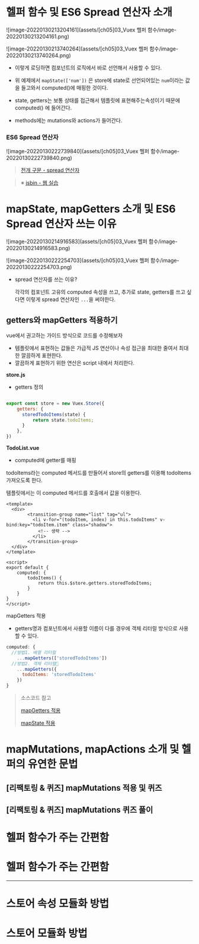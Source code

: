 # 헬퍼 함수 및 ES6 Spread 연산자 소개

![image-20220130213204161](assets/[ch05]03_Vuex 헬퍼 함수/image-20220130213204161.png)

![image-20220130213740264](assets/[ch05]03_Vuex 헬퍼 함수/image-20220130213740264.png)

* 이렇게 로딩하면 컴포넌트의 로직에서 바로 선언해서 사용할 수 있다. 

* 위 예제에서 `mapState(['num'])` 은 store에 state로 선언되어있는 `num`이라는 값을 들고와서 computed()에 매핑한 것이다.
* state, getters는 보통 상태를 접근해서 템플릿에 표현해주는속성이기 때문에 computed() 에 들어간다.
* methods에는 mutations와 actions가 들어간다.



### ES6 Spread 연산자

![image-20220130222739840](assets/[ch05]03_Vuex 헬퍼 함수/image-20220130222739840.png)

> [전개 구문 - spread 연산자](https://developer.mozilla.org/ko/docs/Web/JavaScript/Reference/Operators/Spread_syntax)

> ※ [jsbin - 웹 실습](https://jsbin.com/?js,console,output)



# mapState, mapGetters 소개 및 ES6 Spread 연산자 쓰는 이유

![image-20220130214916583](assets/[ch05]03_Vuex 헬퍼 함수/image-20220130214916583.png)

![image-20220130222254703](assets/[ch05]03_Vuex 헬퍼 함수/image-20220130222254703.png)



* spread 연산자를 쓰는 이유?

  각각의 컴포넌트 고유의 computed 속성을 쓰고, 추가로 state, getters를 쓰고 싶다면 이렇게 spread 연산자인 `...`을 써야한다.



## getters와 mapGetters 적용하기

vue에서 권고하는 가이드 방식으로 코드를 수정해보자

* 템플릿에서 표현하는 값들은 가급적 JS 연산이나 속성 접근을 최대한 줄여서 최대한 깔끔하게 표현한다.
* 깔끔하게 표현하기 위한 연산은 script 내에서 처리한다.



**store.js**

* getters 정의

```js

export const store = new Vuex.Store({
    getters: {
      storedTodoItems(state) {
          return state.todoItems;
      }  
    },
})
```



**TodoList.vue**

* computed에 getter를 매핑

todoItems라는 computed 메서드를 만들어서 store의 getters를 이용해 todoItems 가져오도록 한다.

템플릿에서는 이 computed 메서드를 호출에서 값을 이용한다.

```vue
<template>
  <div>
        <transition-group name="list" tag="ul">
          <li v-for="(todoItem, index) in this.todoItems" v-bind:key="todoItem.item" class="shadow">
            <!-- 생략 -->
          </li>
        </transition-group>
  </div>
</template>

<script>
export default {
    computed: {
        todoItems() {
            return this.$store.getters.storedTodoItems;
        }
    }
}
</script>
```



mapGetters 적용

* getters명과 컴포넌트에서 사용할 이름이 다를 경우에 객체 리터럴 방식으로 사용할 수 있다.

```js
computed: {
  //방법1. 배열 리터럴
  	...mapGetters(['storedTodoItems'])
  //방법2. 객체 리터럴
    ...mapGetters({
      todoItems: 'storedTodoItems'
    })
}
```



> 소스코드 참고
>
> [mapGetters 적용](https://github.com/blossun/study-vue/commit/f2dbd33dad39bc4226c49cae18ecfd39853d81a6)
>
> [mapState 적용](https://github.com/blossun/study-vue/commit/18700c170ebaa4960015bf0c4863ee7082ff937a)





# mapMutations, mapActions 소개 및 헬퍼의 유연한 문법







## [리팩토링 & 퀴즈] mapMutations 적용 및 퀴즈



## [리팩토링 & 퀴즈] mapMutations 퀴즈 풀이



# 헬퍼 함수가 주는 간편함







# 헬퍼 함수가 주는 간편함







---

# 스토어 속성 모듈화 방법







# 스토어 모듈화 방법







